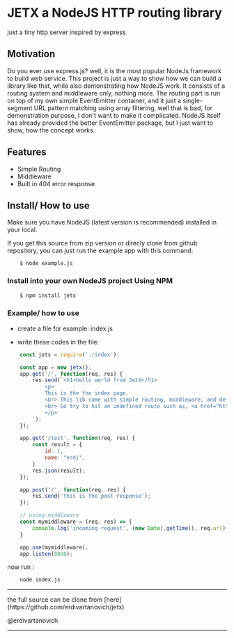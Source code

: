 # JETX a NodeJS HTTP routing library

just a tiny http server inspired by express

## Motivation

Do you ever use express.js? well, it is the most popular NodeJs framework to build web service. This project is just a way to show how we can build a library like that, while also demonstrating how NodeJS work. It consists of a routing system and middleware only, nothing more. The routing part is run on top of my own simple EventEmitter container, and it just a single-segment URL pattern matching using array filtering, well that is bad, for demonstration purpose, I don't want to make it complicated. NodeJS itself has already provided the better EventEmitter package, but I just want to show, how the concept works.

## Features

- Simple Routing
- Middleware
- Built in 404 error response

## Install/ How to use

Make sure you have NodeJS (latest version is recommended) installed in your local.

If you get this source from zip version or direcly clone from github repository, you can just run the example app with this command:

```
    $ node example.js
```

### Install into your own NodeJS project Using NPM

```sh
    $ npm install jetx
```

### Example/ how to use

- create a file for example: index.js

- write these codes in the file:

```js
    const jetx = require('./index');

    const app = new jetx();
    app.get('/', function(req, res) {
        res.send(`<h1>hello world from JetX</h1>
            <p>
            This is the the index page.
            <br> This lib came with simple routing, middleware, and default 404 error page.
            <br> Go try to hit an undefined route such as, <a href="http://localhost:8080/xxx">here</a>
            </p>
        `);
    });

    app.get('/test', function(req, res) {
        const result = {
            id: 1,
            name: "erdi",
        }
        res.json(result);
    });

    app.post('/', function(req, res) {
        res.send('this is the post response');
    });

    // using middleware
    const mymiddleware = (req, res) => {
        console.log('incoming request', (new Date).getTime(), req.url)
    }

    app.use(mymiddleware);
    app.listen(8080);
```

now run :

```sh
    node index.js
```


<hr>
the full source can be clone from [here](https://github.com/erdivartanovich/jetx)

@erdivartanovich
<hr>

